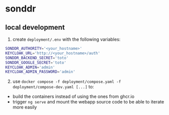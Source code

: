 # sonddr

## local development

1) create `deployment/.env` with the following variables:
```bash
SONDDR_AUTHORITY='<your_hostname>'
KEYCLOAK_URL='http://<your_hostname>/auth'
SONDDR_BACKEND_SECRET='toto'
SONDDR_GOOGLE_SECRET='toto'
KEYCLOAK_ADMIN='admin'
KEYCLOAK_ADMIN_PASSWORD='admin'
```

2) use `docker compose -f deployment/compose.yaml -f deployment/compose-dev.yaml [...]` to:
- build the containers instead of using the ones from ghcr.io
- trigger `ng serve` and mount the webapp source code to be able to iterate more easily
